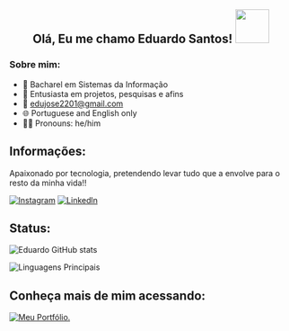<div align="center">
<h2> Olá, Eu me chamo Eduardo Santos! <img src="https://media2.giphy.com/media/Ig36GBEnn9LEUTzorR/giphy.gif?cid=ecf05e47tqiev43peqvf5kv4igd8ng3htv70usw59i3y0d7r&ep=v1_stickers_search&rid=giphy.gif&ct=s"" width="60"></h2>
</div>

### Sobre mim:
- 👾 Bacharel em Sistemas da Informação
- 🔭 Entusiasta em projetos, pesquisas e afins
- 💌 edujose2201@gmail.com
- 🌐 Portuguese and English only 
- 🙋‍♂️ Pronouns: he/him 


## Informações:

 Apaixonado por tecnologia, pretendendo levar tudo que a envolve para o resto da minha vida!!
 
[![Instagram](https://img.shields.io/badge/Instagram-E4405F?style=for-the-badge&logo=instagram&logoColor=white)](https://www.instagram.com/edus.p_/)
[![Linkedln](https://img.shields.io/badge/LinkedIn-0077B5?style=for-the-badge&logo=linkedin&logoColor=white)](https://www.linkedin.com/in/eduardo-santos-4a6a35267/) 


## Status:


![Eduardo GitHub stats](https://github-readme-stats.vercel.app/api?username=Eduardojs1&show_icons=true&theme=dracula)

![Linguagens Principais](https://github-readme-stats.vercel.app/api/top-langs/?username=Eduardojs1&theme=tokyonight&hide_border=true&custom_title=Linguagens%20%Principais)

## Conheça mais de mim acessando: 

[![Meu Portfólio.](https://img.icons8.com/?size=100&id=a04gr8MLo013&format=png&color=000000)](https://portfolio-edudev.vercel.app/)


